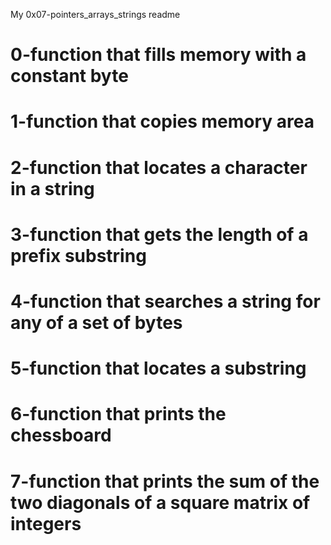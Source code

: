 My 0x07-pointers_arrays_strings readme
# 0-function that fills memory with a constant byte
# 1-function that copies memory area
# 2-function that locates a character in a string
# 3-function that gets the length of a prefix substring
# 4-function that searches a string for any of a set of bytes
# 5-function that locates a substring
# 6-function that prints the chessboard
# 7-function that prints the sum of the two diagonals of a square matrix of integers
